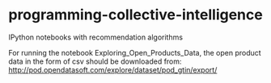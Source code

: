 # programming-collective-intelligence
IPython notebooks with recommendation algorithms

For running the notebook Exploring_Open_Products_Data, the open product data in the form of csv should be downloaded from: http://pod.opendatasoft.com/explore/dataset/pod_gtin/export/
